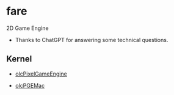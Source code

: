 # fare

2D Game Engine

- Thanks to ChatGPT for answering some technical questions.

## Kernel

* [olcPixelGameEngine](https://github.com/OneLoneCoder/olcPixelGameEngine)

* [olcPGEMac](https://github.com/MumflrFumperdink/olcPGEMac)